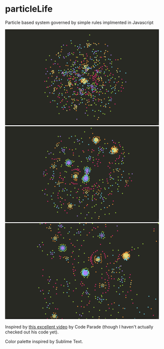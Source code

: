 # particleLife

Particle based system governed by simple rules implmented in Javascript

![Example 1](snapshots/seq_1.png)
![Example 2](snapshots/seq_2.png)
![Example 3](snapshots/seq_3.png)

Inspired by [this excellent video](https://www.youtube.com/watch?v=Z_zmZ23grXE) by Code Parade (though I haven't actually checked out his code yet).

Color palette inspired by Sublime Text.